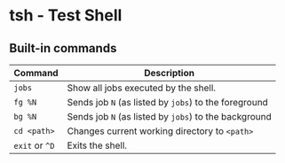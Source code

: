 # tsh - Test Shell

## Built-in commands

| Command | Description |
| --- | --- |
| `jobs` | Show all jobs executed by the shell. |
| `fg %N` | Sends job `N` (as listed by `jobs`) to the foreground
| `bg %N` | Sends job `N` (as listed by `jobs`) to the background
| `cd <path>` | Changes current working directory to `<path>`
| `exit` or `^D` | Exits the shell.
